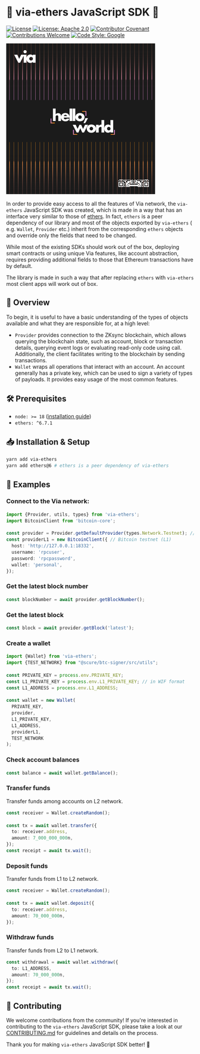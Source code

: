 # 🚀 via-ethers JavaScript SDK 🚀

[![License](https://img.shields.io/badge/license-MIT-blue)](LICENSE-MIT)
[![License: Apache 2.0](https://img.shields.io/badge/license-Apache%202.0-orange)](LICENSE-APACHE)
[![Contributor Covenant](https://img.shields.io/badge/Contributor%20Covenant-2.1-4baaaa.svg)](https://www.contributor-covenant.org/)
[![Contributions Welcome](https://img.shields.io/badge/contributions-welcome-orange)](.github/CONTRIBUTING.md)
[![Code Style: Google](https://img.shields.io/badge/code%20style-google-blueviolet.svg)](https://github.com/google/gts)

[![Banner](logo.png)](https://onvia.org/)

In order to provide easy access to all the features of Via network, the `via-ethers` JavaScript SDK was created,
which is made in a way that has an interface very similar to those of [ethers](https://docs.ethers.io/v6/). In
fact, `ethers` is a peer dependency of our library and most of the objects exported by `via-ethers` (
e.g. `Wallet`, `Provider` etc.) inherit from the corresponding `ethers` objects and override only the fields that need
to be changed.

While most of the existing SDKs should work out of the box, deploying smart contracts or using unique Via features,
like account abstraction, requires providing additional fields to those that Ethereum transactions have by default.

The library is made in such a way that after replacing `ethers` with `via-ethers` most client apps will work out of
box.

[//]: # (🔗 For a detailed walkthrough, refer to the [official documentation]&#40;&#41;.)

## 📌 Overview

To begin, it is useful to have a basic understanding of the types of objects available and what they are responsible for, at a high level:

-   `Provider` provides connection to the ZKsync blockchain, which allows querying the blockchain state, such as account, block or transaction details,
    querying event logs or evaluating read-only code using call. Additionally, the client facilitates writing to the blockchain by sending
    transactions.
-   `Wallet` wraps all operations that interact with an account. An account generally has a private key, which can be used to sign a variety of
    types of payloads. It provides easy usage of the most common features.

## 🛠 Prerequisites

-   `node: >= 18` ([installation guide](https://nodejs.org/en/download/package-manager))
-   `ethers: ^6.7.1`

## 📥 Installation & Setup

```bash
yarn add via-ethers
yarn add ethers@6 # ethers is a peer dependency of via-ethers
```

## 📝 Examples

### Connect to the Via network:

```ts
import {Provider, utils, types} from 'via-ethers';
import BitcoinClient from 'bitcoin-core';

const provider = Provider.getDefaultProvider(types.Network.Testnet); // Via testnet (L2)
const providerL1 = new BitcoinClient({ // Bitcoin testnet (L1)
  host: 'http://127.0.0.1:18332',
  username: 'rpcuser',
  password: 'rpcpassword',
  wallet: 'personal',
});
```

### Get the latest block number

```ts
const blockNumber = await provider.getBlockNumber();
```

### Get the latest block

```ts
const block = await provider.getBlock('latest');
```

### Create a wallet

```ts
import {Wallet} from 'via-ethers';
import {TEST_NETWORK} from "@scure/btc-signer/src/utils";

const PRIVATE_KEY = process.env.PRIVATE_KEY;
const L1_PRIVATE_KEY = process.env.L1_PRIVATE_KEY; // in WIF format
const L1_ADDRESS = process.env.L1_ADDRESS; 

const wallet = new Wallet(
  PRIVATE_KEY,
  provider,
  L1_PRIVATE_KEY,
  L1_ADDRESS,
  providerL1,
  TEST_NETWORK
);
```

### Check account balances

```ts
const balance = await wallet.getBalance();
```

### Transfer funds

Transfer funds among accounts on L2 network.

```ts
const receiver = Wallet.createRandom();

const tx = await wallet.transfer({
  to: receiver.address,
  amount: 7_000_000_000n,
});
const receipt = await tx.wait();
```

### Deposit funds

Transfer funds from L1 to L2 network.

```ts
const receiver = Wallet.createRandom();

const tx = await wallet.deposit({
  to: receiver.address,
  amount: 70_000_000n,
});
```

### Withdraw funds

Transfer funds from L2 to L1 network.

```ts
const withdrawal = await wallet.withdraw({
  to: L1_ADDRESS,
  amount: 70_000_000n,
});
const receipt = await tx.wait();
```

## 🤝 Contributing

We welcome contributions from the community! If you're interested in contributing to the `via-ethers` JavaScript SDK,
please take a look at our [CONTRIBUTING.md](./.github/CONTRIBUTING.md) for guidelines and details on the process.

Thank you for making `via-ethers` JavaScript SDK better! 🙌
